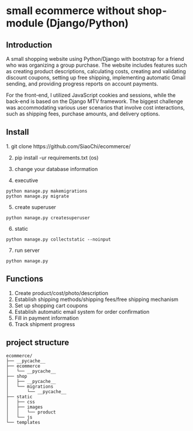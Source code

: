# small ecommerce without shop-module (Django/Python)

<h2>Introduction</h2>
A small shopping website using Python/Django with bootstrap for a friend who was organizing a group purchase. The website includes features such as creating product descriptions, calculating costs, creating and validating discount coupons, setting up free shipping, implementing automatic Gmail sending, and providing progress reports on account payments.

For the front-end, I utilized JavaScript cookies and sessions, while the back-end is based on the Django MTV framework. The biggest challenge was accommodating various user scenarios that involve cost interactions, such as shipping fees, purchase amounts, and delivery options.

<h2>Install</h2>
1. git clone https://github.com/SiaoChi/ecommerce/<br>

2. pip install -ur requirements.txt (os)<br>

3. change your database information<br>

4. executive <br>
```
python manage.py makemigrations
python manage.py migrate
```

5. create superuser<br>
```
python manage.py createsuperuser
```

6. static<br>
```
python manage.py collectstatic --noinput
```
7. run server<br>
```
python manage.py
```

<h2>Functions</h2>

1. Create product/cost/photo/description
2. Establish shipping methods/shipping fees/free shipping mechanism
3. Set up shopping cart coupons
4. Establish automatic email system for order confirmation
5. Fill in payment information
6. Track shipment progress


<h2>project structure</h2>

```
ecommerce/
├── __pycache__
├── ecommerce
│   └── __pycache__
├── shop
│   ├── __pycache__
│   └── migrations
│       └── __pycache__
├── static
│   ├── css
│   ├── images
│   │   └── product
│   └── js
└── templates
```


